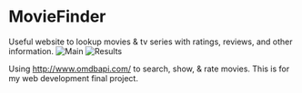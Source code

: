 # MovieFinder
Useful website to lookup movies & tv series with ratings, reviews, and other information.
![Main](https://github.com/apokhva/MovieFinder/blob/master/Main.jpg)
![Results](https://github.com/apokhva/MovieFinder/blob/master/SearchResults.jpg)

Using http://www.omdbapi.com/ to search, show, &amp; rate movies. This is for my web development final project.
